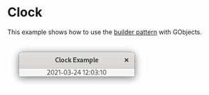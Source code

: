 # Clock

This example shows how to use the [builder pattern](https://doc.rust-lang.org/1.0.0/style/ownership/builders.html) with GObjects.

![Screenshot](screenshot.png)
